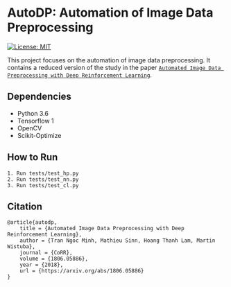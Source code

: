 # AutoDP: Automation of Image Data Preprocessing

[![License: MIT](https://img.shields.io/badge/License-MIT-yellow.svg)](https://opensource.org/licenses/MIT)

This project focuses on the automation of image data preprocessing. It contains a reduced version of the study in the paper [``Automated Image Data Preprocessing with Deep Reinforcement Learning``](https://arxiv.org/abs/1806.05886).

## Dependencies
- Python 3.6
- Tensorflow 1
- OpenCV
- Scikit-Optimize

## How to Run
```buildoutcfg
1. Run tests/test_hp.py
2. Run tests/test_nn.py
3. Run tests/test_cl.py
```

## Citation
```buildoutcfg
@article{autodp,
    title = {Automated Image Data Preprocessing with Deep Reinforcement Learning},
    author = {Tran Ngoc Minh, Mathieu Sinn, Hoang Thanh Lam, Martin Wistuba},
    journal = {CoRR},
    volume = {1806.05886},
    year = {2018},
    url = {https://arxiv.org/abs/1806.05886}
}
```
